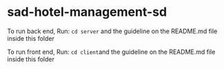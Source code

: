 # sad-hotel-management-sd

To run back end, Run: `cd server` and the guideline on the README.md file inside this folder

To run front end, Run: `cd client`and the guideline on the README.md file inside this folder